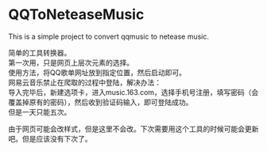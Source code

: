 # QQToNeteaseMusic
This is a simple project to convert qqmusic to netease music.

简单的工具转换器。  
第一次用，只是网页上层次元素的选择。  
使用方法，将QQ歌单网址放到指定位置，然后启动即可。  
网易云音乐禁止在爬取的过程中登陆，解决办法：  
导入完毕后，新建选项卡，进入music.163.com，选择手机号注册，填写密码（会覆盖掉原有的密码），然后收到验证码输入，即可登陆成功。  
但是一天只能五次。  
  
由于网页可能会改样式，但是这里不会改。下次需要用这个工具的时候可能会更新吧。但是应该没有下次了。  

